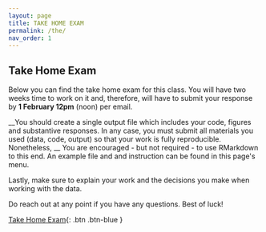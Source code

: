 ```yaml
---
layout: page
title: TAKE HOME EXAM
permalink: /the/
nav_order: 1
---
```


  
## __Take Home Exam__

Below you can find the take home exam for this class. You will have two weeks time to work on it and, therefore, will have to submit your response by __1 February 12pm__ (noon) per email.

__You should create a single output file which includes your code, figures and substantive responses. In any case, you must submit all materials you used (data, code, output) so that your work is fully reproducible. Nonetheless, __ You are encouraged - but not required - to use RMarkdown to this end. An example file and and instruction can be found in this page's menu.

Lastly, make sure to explain your work and the decisions you make when working with the data. 

Do reach out at any point if you have any questions. Best of luck!

[Take Home Exam]((https://github.com/bayreuth-politics/R/raw/gh-pages/docs/R/Data_Analysis_in_R_Bayreuth_22_THE.pdf)){: .btn .btn-blue }

